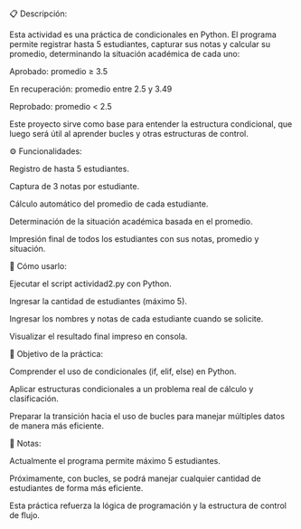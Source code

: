 📋 Descripción:

Esta actividad es una práctica de condicionales en Python. El programa permite registrar hasta 5 estudiantes, capturar sus notas y calcular su promedio, determinando la situación académica de cada uno:

Aprobado: promedio ≥ 3.5

En recuperación: promedio entre 2.5 y 3.49

Reprobado: promedio < 2.5

Este proyecto  sirve como base para entender la estructura condicional, que luego será útil al aprender bucles y otras estructuras de control.

⚙️ Funcionalidades:

Registro de hasta 5 estudiantes.

Captura de 3 notas por estudiante.

Cálculo automático del promedio de cada estudiante.

Determinación de la situación académica basada en el promedio.

Impresión final de todos los estudiantes con sus notas, promedio y situación.

🚀 Cómo usarlo:

Ejecutar el script actividad2.py con Python.

Ingresar la cantidad de estudiantes (máximo 5).

Ingresar los nombres y notas de cada estudiante cuando se solicite.

Visualizar el resultado final impreso en consola.

📌 Objetivo de la práctica:

Comprender el uso de condicionales (if, elif, else) en Python.

Aplicar estructuras condicionales a un problema real de cálculo y clasificación.

Preparar la transición hacia el uso de bucles para manejar múltiples datos de manera más eficiente.

📝 Notas:

Actualmente el programa permite máximo 5 estudiantes.

Próximamente, con bucles, se podrá manejar cualquier cantidad de estudiantes de forma más eficiente.

Esta práctica refuerza la lógica de programación y la estructura de control de flujo.
